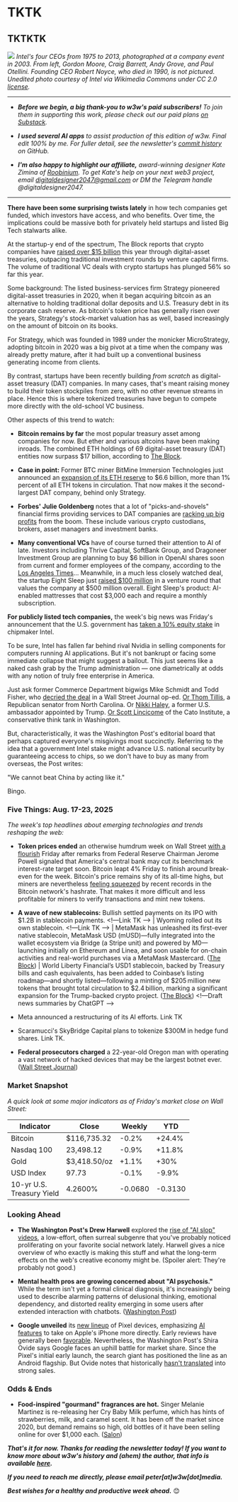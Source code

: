 # TKTK
## TKTKTK

![](https://upload.wikimedia.org/wikipedia/commons/7/7f/Intel_CEOs_Gordon_Moore_Craig_Barrett_Andy_Grove_Paul_Otellini_%288575080529%29.jpg)
*Intel's four CEOs from 1975 to 2013, photographed at a company event in 2003. From left, Gordon Moore, Craig Barrett, Andy Grove, and Paul Otellini. Founding CEO Robert Noyce, who died in 1990, is not pictured. Unedited photo courtesy of Intel via Wikimedia Commons under CC 2.0 [license](https://creativecommons.org/licenses/by/2.0/deed.en).*

<hr>

- _**Before we begin, a big thank-you to w3w's paid subscribers!** To join them in supporting this work, please check out our paid plans [on Substack](https://w3wnews.substack.com/subscribe)._

- _**I used several AI apps** to assist production of this edition of w3w. Final edit 100% by me. For fuller detail, see the newsletter's [commit history](https://github.com/peteramckay/w3wnewsletter/commits) on GitHub._

- _**I'm also happy to highlight our affiliate,** award-winning designer Kate Zimina of [Roobinium](https://dribbble.com/roobinium). To get Kate's help on your next web3 project, email digitaldesigner2047@gmail.com or DM the Telegram handle @digitaldesigner2047._

<hr>

**There have been some surprising twists lately** in how tech companies get funded, which investors have access, and who benefits. Over time, the implications could be massive both for privately held startups and listed Big Tech stalwarts alike.

At the startup-y end of the spectrum, The Block reports that crypto companies have [raised over $15 billion](https://www.theblock.co/post/367485/digital-asset-treasuries-eclipse-venture-funding-as-companies-raise-15-billion-in-2025) this year through digital-asset treasuries, outpacing traditional investment rounds by venture capital firms. The volume of traditional VC deals with crypto startups has plunged 56% so far this year.

Some background: The listed business-services firm Strategy pioneered digital-asset treasuries in 2020, when it began acquiring bitcoin as an alternative to holding traditional dollar deposits and U.S. Treasury debt in its corporate cash reserve. As bitcoin's token price has generally risen over the years, Strategy's stock-market valuation has as well, based increasingly on the amount of bitcoin on its books.  

For Strategy, which was founded in 1989 under the monicker MicroStrategy, adopting bitcoin in 2020 was a big pivot at a time when the company was already pretty mature, after it had built up a conventional business generating income from clients.

By contrast, startups have been recently building *from scratch* as digital-asset treasury (DAT) companies. In many cases, that's meant raising money to build their token stockpiles from zero, with no other revenue streams in place. Hence this is where tokenized treasuries have begun to compete more directly with the old-school VC business.

Other aspects of this trend to watch:

- **Bitcoin remains by far** the most popular treasury asset among companies for now. But ether and various altcoins have been making inroads. The combined ETH holdings of 69 digital-asset treasury (DAT) entities now surpass $17 billion, according to [The Block](https://www.theblock.co/post/367749/ethereum-treasuries-surpass-17-billion).

- **Case in point:** Former BTC miner BitMine Immersion Technologies just announced an [expansion of its ETH reserve](https://decrypt.co/335613/bitmine-adds-1-7-billion-ethereum-second-strategy-crypto-treasury) to $6.6 billion, more than 1% percent of all ETH tokens in circulation. That now makes it the second-largest DAT company, behind only Strategy.

- **Forbes' Julie Goldenberg** notes that a lot of "picks-and-shovels" financial firms providing services to DAT companies are [racking up big profits](https://www.forbes.com/sites/juliegoldenberg/2025/08/19/whos-getting-rich-off-the-100-billion-crypto-treasury-boom/) from the boom. These include various crypto custodians, brokers, asset managers and investment banks.

- **Many conventional VCs** have of course turned their attention to AI of late. Investors including Thrive Capital, SoftBank Group, and Dragoneer Investment Group are planning to buy $6 billion in OpenAI shares soon from current and former employees of the company, according to the [Los Angeles Times](https://news.google.com/read/CBMivAFBVV95cUxOYnk0RzNEanBBd1RDTzI5M1JROWowYUF4Y0E3M2kwYzNqdFMwak5ReHUyak5kY3JfYkl0Y0R0dDZDUXJTbFo3ZFhJS0NmX1pkb2QxQ0hvaGE1bWNpN280UXFJWFppekF1VEdyYThyUVY0eDladTFmRi00NWNXUkJsY2cwSEtxSUlKRXkydlFQUDlldndQcGpHSGZhM2w5TWxEbTRpTkdua1oyLWdVaHZhMjNiSmZuS0FENnFnaw?hl=en-US&gl=US&ceid=US%3Aen)... Meanwhile, in a much less closely watched deal, the startup Eight Sleep just [raised $100 million](https://decrypt.co/336128/silicon-valley-throws-100m-at-ai-powered-mattress-with-a-subscription) in a venture round that values the company at $500 million overall. Eight Sleep's product: AI-enabled mattresses that cost $3,000 each and require a monthly subscription.

**For publicly listed tech companies,** the week's big news was Friday's announcement that the U.S. government has [taken a 10% equity stake](https://apnews.com/article/trump-intel-us-equity-stake-b538526b6698f7ebd31e99effd727693) in chipmaker Intel.

To be sure, Intel has fallen far behind rival Nvidia in selling components for computers running AI applications. But it's not bankrupt or facing some immediate collapse that might suggest a bailout. This just seems like a naked cash grab by the Trump administration — one diametrically at odds with any notion of truly free enterprise in America.

Just ask former Commerce Department bigwigs Mike Schmidt and Todd Fisher, who [decried the deal](https://www.wsj.com/opinion/uncle-sam-shouldnt-own-intel-stock-ccd6986d?st=GqKQSM&reflink=desktopwebshare_permalink) in a Wall Street Journal op-ed. [Or Thom Tillis](https://www.cbsnews.com/video/full-interview-sen-thom-tillis-on-trumps-d-c-takeover-ukraine-and-the-race-to-replace-him/), a Republican senator from North Carolina. Or [Nikki Haley](https://news.google.com/read/CBMipgFBVV95cUxONUJ5NV9pVUphOXJTM2FObHZyWWpaUlAtYVFzRE9DTjE3Y3RIcU56NldIMzROTnFtM3F1MktXVUgtdnZvU2duOTVaSGtZaDdKTTdhVXp1MHZJZHI0MFQ1ckxleEJjQ0NlQ2JRaEhVM1VtVjByLWs4WHJUWTRWRk11Ul9tN3dHOFg1cmktd2F4bXFvSlcxU1BQcS1DTkgtbGNHM1llTU9B0gGrAUFVX3lxTFA3MUFHbFNvaHlpZTVGMHRVOUE3WWpGM3FwS3NSS1kzSTZyaGxTTHRuOEtlVEEySlVjNllraDZQdmppME9iZHIzTW44a0VRa0dJUFM4aHdUQng5ektZUFFxcFhsbzFVdkE4b0xpUE5Qem9XZmVMVFJTcW1xTTdUZ2gzeEhFcFB1WGdVeW9aQmJnTHctLWkyRUEtQWE3aU1JWW1ZdFNnZjZPZURBWQ?hl=en-US&gl=US&ceid=US%3Aen), a former U.S. ambassador appointed by Trump. [Or Scott Lincicome](https://x.com/scottlincicome/status/1958947606580600865) of the Cato Institute, a conservative think tank in Washington.  

But, characteristically, it was the Washington Post's editorial board that perhaps captured everyone's misgivings most succinctly. Referring to the idea that a government Intel stake might advance U.S. national security by guaranteeing access to chips, so we don't have to buy as many from overseas, the Post writes: 

"We cannot beat China by acting like it."

Bingo.

### Five Things: Aug. 17-23, 2025

*The week's top headlines about emerging technologies and trends reshaping the web:*

- **Token prices ended** an otherwise humdrum week on Wall Street [with a flourish](https://www.msn.com/en-us/money/markets/bitcoin-and-crypto-stocks-surge-as-powells-rate-cut-hint-revives-risk-appetite/ar-AA1L2Er8?ocid=BingNewsVerp) Friday after remarks from Federal Reserve Chairman Jerome Powell signaled that America's central bank may cut its benchmark interest-rate target soon. Bitcoin leapt 4% Friday to finish around break-even for the week. Bitcoin's price remains shy of its all-time highs, but miners are nevertheless [feeling squeezed](https://decrypt.co/335878/bitcoin-hashrate-soars-fees-below-1-percent) by recent records in the Bitcoin network's hashrate. That makes it more difficult and less profitable for miners to verify transactions and mint new tokens.

- **A wave of new stablecoins:** Bullish settled payments on its IPO with $1.2B in stablecoin payments. <!—Link TK --> | Wyoming rolled out its own stablecoin. <!—Link TK --> | MetaMask has unleashed its first-ever native stablecoin, MetaMask USD (mUSD)—fully integrated into the wallet ecosystem via Bridge (a Stripe unit) and powered by M0—launching initially on Ethereum and Linea, and soon usable for on-chain activities and real-world purchases via a MetaMask Mastercard. ([The Block](https://www.theblock.co/post/367713/metamask-musd-stablecoin-ethereum-linea-stripe-bridge)) | World Liberty Financial’s USD1 stablecoin, backed by Treasury bills and cash equivalents, has been added to Coinbase’s listing roadmap—and shortly listed—following a minting of $205 million new tokens that brought total circulation to $2.4 billion, marking a significant expansion for the Trump-backed crypto project. ([The Block](https://www.theblock.co/post/367810/trump-backed-world-liberty-stablecoin-added-to-coinbase-roadmap-possible-listing-coming))  <!—Draft news summaries by ChatGPT -->

- Meta announced a restructuring of its AI efforts. Link TK

- Scaramucci's SkyBridge Capital plans to tokenize $300M in hedge fund shares. Link TK.

- **Federal prosecutors charged** a 22-year-old Oregon man with operating a vast network of hacked devices that may be the largest botnet ever. ([Wall Street Journal](https://www.wsj.com/tech/oregon-man-accused-of-operating-one-of-most-powerful-attack-botnets-ever-seen-380b2caf?st=tzBB1N&reflink=desktopwebshare_permalink))

### Market Snapshot

*A quick look at some major indicators as of Friday's market close on Wall Street:*

<table>

  <thead>
    <tr>
      <th>Indicator</th>
      <th>Close</th>
      <th>Weekly</th>
      <th>YTD</th>
    </tr>
  </thead>

  <tbody>
   <tr>
     <td>Bitcoin</td>
     <td>$116,735.32</td>
     <td>-0.2%</td>
     <td>+24.4%</td>
   </tr>

   <tr>
     <td>Nasdaq 100</td>
     <td>23,498.12</td>
     <td>-0.9%</td>
     <td>+11.8%</td>
   </tr>

   <tr>
     <td>Gold</td>
     <td>$3,418.50/oz</td>
     <td>+1.1%</td>
     <td>+30%</td>
   </tr>

   <tr>
     <td>USD Index</td>
     <td>97.73</td>
     <td>-0.1%</td>
     <td>-9.9%</td>
   </tr>

   <tr>
     <td>10-yr U.S.<br> Treasury Yield</td>
     <td>4.2600%</td>
     <td>-0.0680</td>
     <td>-0.3130</td>
   </tr>

</tbody>
</table>

### Looking Ahead

- **The Washington Post's Drew Harwell** explored the [rise of "AI slop" videos](https://www.washingtonpost.com/technology/2025/08/17/ai-video-slop-creators/), a low-effort, often surreal subgenre that you've probably noticed proliferating on your favorite social network lately. Harwell gives a nice overview of who exactly is making this stuff and what the long-term effects on the web's creative economy might be. (Spoiler alert: They're probably not good.)

- **Mental health pros are growing concerned about "AI psychosis."** While the term isn't yet a formal clinical diagnosis, it's increasingly being used to describe alarming patterns of delusional thinking, emotional dependency, and distorted reality emerging in some users after extended interaction with chatbots. ([Washington Post](https://www.washingtonpost.com/health/2025/08/19/ai-psychosis-chatgpt-explained-mental-health/))

- **Google unveiled** its [new lineup](https://www.wired.com/story/google-pixel-10-series-pixel-watch-4-pixel-buds-2a/) of Pixel devices, emphasizing [AI features](https://www.cnbc.com/2025/08/21/google-pixel-10-launch-a-strategic-ai-play-with-gemini.html) to take on Apple's iPhone more directly. Early reviews have generally been [favorable](https://www.androidcentral.com/phones/google-pixel/google-pixel-10-hands-on). Nevertheless, the Washington Post's Shira Ovide says Google faces an uphill battle for market share. Since the Pixel's initial early launch, the search giant has positioned the line as an Android flagship. But Ovide notes that historically [hasn't translated](https://www.washingtonpost.com/technology/2025/08/19/best-android-phone-google-pixel-apple-samsung/) into strong sales.

### Odds & Ends

- **Food-inspired "gourmand" fragrances are hot.** Singer Melanie Martinez is re-releasing her Cry Baby Milk perfume, which has hints of strawberries, milk, and caramel scent. It has been off the market since 2020, but demand remains so high, old bottles of it have been selling online for over $1,000 each. ([Salon](https://www.salon.com/2025/08/12/how-strawberry-milk-went-luxe/))

_**That's it for now. Thanks for reading the newsletter today! If you want to know more about w3w's history and (ahem) the author, that info is available [here](https://w3wnews.substack.com/about).**_

_**If you need to reach me directly, please email peter[at]w3w[dot]media.**_

_**Best wishes for a healthy and productive week ahead.**_ 😊
